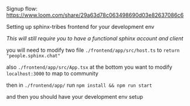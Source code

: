 Signup flow: https://www.loom.com/share/29a63d78c063498690d03e82637086c6

Setting up sphinx-tribes frontend for your development env

*This will still require you to have a functional sphinx account and client*
 
you will need to modify two file
`./frontend/app/src/host.ts` to `return "people.sphinx.chat"`

also `./frontend/app/src/App.tsx` at the bottom you want to modify `localhost:3000` to map to community

then in `./frontend/app/` run
`npm install && npm run start` 

and then you should have your development env setup
